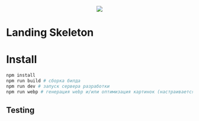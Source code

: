 <p align="center"><img src="https://prestoheads.com/assets/img/logo.png"></p>

# Landing Skeleton
 

# Install

```bash
npm install
npm run build # сборка билда
npm run dev # запуск сервера разработки
npm run webp # генерация webp и/или оптимизация картинок (настраивается в конфиге)
```

## Testing
